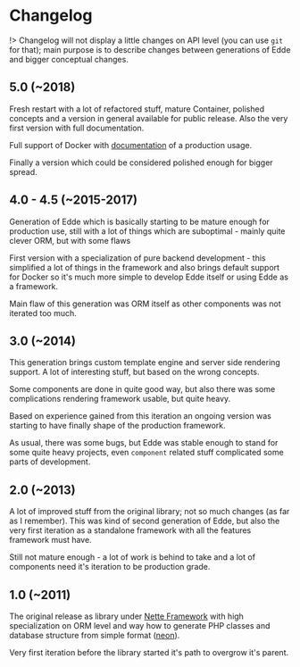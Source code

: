 # Changelog

!> Changelog will not display a little changes on API level (you can use `git` for that); main
purpose is to describe changes between generations of Edde and bigger conceptual changes.

## 5.0 (~2018)

Fresh restart with a lot of refactored stuff, mature Container, polished concepts and a version
in general available for public release. Also the very first version with full documentation.

Full support of Docker with [documentation](/getting-started/index) of a production usage.

Finally a version which could be considered polished enough for bigger spread.

## 4.0 - 4.5 (~2015-2017)

Generation of Edde which is basically starting to be mature enough for production use, still with
a lot of things which are suboptimal - mainly quite clever ORM, but with some flaws

First version with a specialization of pure backend development - this simplified a lot
of things in the framework and also brings default support for Docker so it's much more simple to
develop Edde itself or using Edde as a framework.

Main flaw of this generation was ORM itself as other components was not iterated too much.

## 3.0 (~2014)

This generation brings custom template engine and server side rendering support. A lot of interesting
stuff, but based on the wrong concepts. 

Some components are done in quite good way, but also there was some complications rendering framework
usable, but quite heavy.

Based on experience gained from this iteration an ongoing version was starting to have finally shape
of the production framework. 

As usual, there was some bugs, but Edde was stable enough to stand for some quite heavy projects, even
`component` related stuff complicated some parts of development.

## 2.0 (~2013)

A lot of improved stuff from the original library; not so much changes (as far as I remember). This was
kind of second generation of Edde, but also the very first iteration as a standalone framework with
all the features framework must have.

Still not mature enough - a lot of work is behind to take and a lot of components need it's iteration
to be production grade. 

## 1.0 (~2011)

The original release as library under [Nette Framework](https://nette.org/) with high specialization
on ORM level and way how to generate PHP classes and database structure from simple format
([neon](https://ne-on.org/)).

Very first iteration before the library started it's path to overgrow it's parent.
